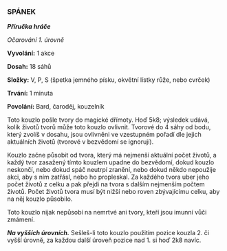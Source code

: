 ### SPÁNEK

***Příručka hráče***

*Očarování 1. úrovně*

**Vyvolání:** 1 akce

**Dosah:** 18 sáhů

**Složky:** V, P, S (špetka jemného písku, okvětní lístky růže, nebo cvrček)

**Trvání:** 1 minuta

**Povolání:** Bard, čaroděj, kouzelník

Toto kouzlo pošle tvory do magické dřímoty. Hoď 5k8; výsledek udává, kolik životů tvorů může toto kouzlo ovlivnit. Tvorové do 4 sáhy od bodu, který zvolíš v dosahu, jsou ovlivněni ve vzestupném pořadí dle jejich aktuálních životů (tvorové v bezvědomí se ignorují). 

Kouzlo začne působit od tvora, který má nejmenší aktuální počet životů, a každý tvor zasažený tímto kouzlem upadne do bezvědomí, dokud kouzlo neskončí, nebo dokud spáč neutrpí zranění, nebo dokud někdo nepoužije akci, aby s ním zatřásl, nebo ho propleskal. Za každého tvora uber jeho počet životů z celku a pak přejdi na tvora s dalším nejmenším počtem životů. Počet životů tvora musí být nižší nebo roven zbývajícímu celku, aby na něj kouzlo působilo. 

Toto kouzlo nijak nepůsobí na nemrtvé ani tvory, kteří jsou imunní vůči zmámení.

***Na vyšších úrovních.*** Sešleš-li toto kouzlo použitím pozice kouzla 2. či vyšší úrovně, za každou další úroveň pozice nad 1. si hoď 2k8 navíc.